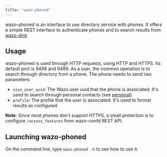 ```yaml
---
title: 'wazo-phoned'
---
```


wazo-phoned is an interface to use directory service with phones. It offers a simple REST interface
to authenticate phones and to search results from [wazo-dird](/uc-doc/system/log_files#wazo-dird).

## Usage

wazo-phoned is used through HTTP requests, using HTTP and HTTPS. Its default port is 9498 and 9499.
As a user, the common operation is to search through directory from a phone. The phone needs to send
two parameters:

- `xivo_user_uuid`: The Wazo user uuid that the phone is associated. It's used to search through
  personal contacts (see [personal](/uc-doc/system/wazo-dird/stock_plugins#dird-services-personal)).
- `profile`: The profile that the user is associated. It's used to format results as configured.

**Note**: Since most phones don't support HTTPS, a small protection is to configure
`/access_features` from wazo-confd REST API.

## Launching wazo-phoned

On the command line, type `wazo-phoned -h` to see how to use it.
